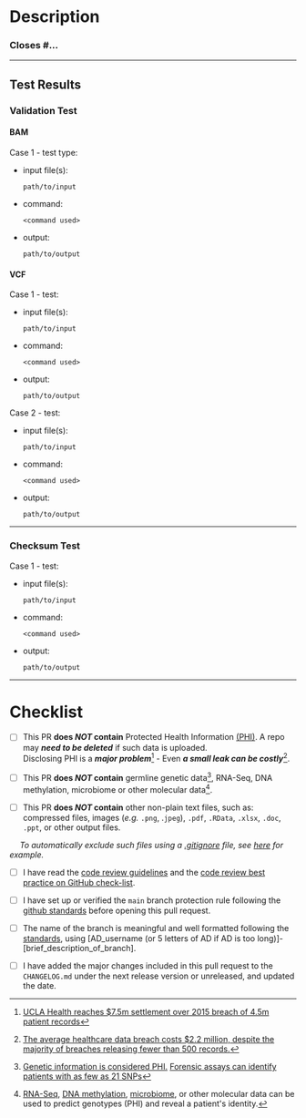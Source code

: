 # Description
<!--- Briefly describe the changes included in this pull request  --->

### Closes #...  <!-- edit if this PR closes an Issue -->

---
## Test Results

<!--- Please test the following in a built docker image.  --->


### Validation Test

#### BAM

Case 1 - test type: <!-- e.g. fail on invalid, fail on empty, pass on valid, etc.  -->
- input file(s):
   ```
   path/to/input
   ```
- command: 
  ```
  <command used>
  ```
- output: 
  ```
  path/to/output
  ```

#### VCF
Case 1 - test: <!-- e.g. fail on invalid, fail on empty, pass on valid, etc.  -->
- input file(s):
   ```
   path/to/input
   ```
- command: 
  ```
  <command used>
  ```
- output: 
  ```
  path/to/output
  ```

Case 2 - test: <!-- e.g. pass on valid, fail on invalid, fail on empty, etc.  -->
- input file(s):
   ```
   path/to/input
   ```
- command: 
  ```
  <command used>
  ```
- output: 
  ```
  path/to/output
  ```
--- 
### Checksum Test

Case 1 - test: <!-- e.g. pass on valid checksum, fail on missing checksum, etc.  -->
- input file(s):
   ```
   path/to/input
   ```
- command: 
  ```
  <command used>
  ```
- output: 
  ```
  path/to/output
  ```

---

# Checklist
<!--- Please read each of the following items and confirm by replacing the [ ] with a [X] --->

- [ ] This PR **does *NOT* contain** Protected Health Information [(PHI)](https://ohrpp.research.ucla.edu/hipaa/). A repo may ***need to be deleted*** if such data is uploaded. <br> Disclosing PHI is a ***major problem***[^1] - Even ***a small leak can be costly***[^2].
  
- [ ] This PR **does *NOT* contain** germline genetic data[^3], RNA-Seq, DNA methylation, microbiome or other molecular data[^4].

[^1]: [UCLA Health reaches $7.5m settlement over 2015 breach of 4.5m patient records](https://healthitsecurity.com/news/ucla-health-reaches-7.5m-settlement-over-2015-breach-of-4.5m)
[^2]: [The average healthcare data breach costs $2.2 million, despite the majority of breaches releasing fewer than 500 records.](https://www.ponemon.org/local/upload/file/Sixth%20Annual%20Patient%20Privacy%20%26%20Data%20Security%20Report%20FINAL%206.pdf)
[^3]: [Genetic information is considered PHI.](https://www.genome.gov/about-genomics/policy-issues/Privacy#:~:text=In%202013%2C%20as%20required%20by,genetic%20information%20for%20underwriting%20purposes.)
  [Forensic assays can identify patients with as few as 21 SNPs](https://www.sciencedirect.com/science/article/pii/S1525157817305962)
[^4]: [RNA-Seq](https://www.nature.com/articles/ng.2248), [DNA methylation](https://ieeexplore.ieee.org/document/7958619), [microbiome](https://www.pnas.org/doi/pdf/10.1073/pnas.1423854112), or other molecular data can be used to predict genotypes (PHI) and reveal a patient's identity.


- [ ] This PR **does *NOT* contain** other non-plain text files, such as: compressed files, images (*e.g.* `.png`, .`jpeg`), `.pdf`, `.RData`, `.xlsx`, `.doc`, `.ppt`, or other output files.

_&emsp; To automatically exclude such files using a [.gitignore](https://docs.github.com/en/get-started/getting-started-with-git/ignoring-files) file, see [here](https://github.com/uclahs-cds/template-base/blob/main/.gitignore) for example._

- [ ] I have read the [code review guidelines](https://confluence.mednet.ucla.edu/display/BOUTROSLAB/Code+Review+Guidelines) and the [code review best practice on GitHub check-list](https://confluence.mednet.ucla.edu/display/BOUTROSLAB/Code+Review+Best+Practice+on+GitHub+-+Check+List).

- [ ] I have set up or verified the `main` branch protection rule following the [github standards](https://confluence.mednet.ucla.edu/pages/viewpage.action?spaceKey=BOUTROSLAB&title=GitHub+Standards#GitHubStandards-Branchprotectionrule) before opening this pull request.

- [ ] The name of the branch is meaningful and well formatted following the [standards](https://confluence.mednet.ucla.edu/display/BOUTROSLAB/Code+Review+Best+Practice+on+GitHub+-+Check+List), using [AD_username (or 5 letters of AD if AD is too long)]-[brief_description_of_branch].
  
- [ ] I have added the major changes included in this pull request to the `CHANGELOG.md` under the next release version or unreleased, and updated the date.
